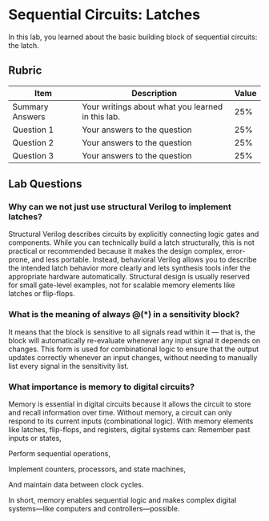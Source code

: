 # Sequential Circuits: Latches

In this lab, you learned about the basic building block of sequential circuits: the latch.

## Rubric

| Item | Description | Value |
| ---- | ----------- | ----- |
| Summary Answers | Your writings about what you learned in this lab. | 25% |
| Question 1 | Your answers to the question | 25% |
| Question 2 | Your answers to the question | 25% |
| Question 3 | Your answers to the question | 25% |

## Lab Questions

###  Why can we not just use structural Verilog to implement latches?
Structural Verilog describes circuits by explicitly connecting logic gates and components. While you can technically build a latch structurally, this is not practical or recommended because it makes the design complex, error-prone, and less portable.
Instead, behavioral Verilog allows you to describe the intended latch behavior more clearly and lets synthesis tools infer the appropriate hardware automatically. Structural design is usually reserved for small gate-level examples, not for scalable memory elements like latches or flip-flops.
 

### What is the meaning of always @(*) in a sensitivity block?
It means that the block is sensitive to all signals read within it — that is, the block will automatically re-evaluate whenever any input signal it depends on changes.
 This form is used for combinational logic to ensure that the output updates correctly whenever an input changes, without needing to manually list every signal in the sensitivity list.
### What importance is memory to digital circuits?
Memory is essential in digital circuits because it allows the circuit to store and recall information over time.
 Without memory, a circuit can only respond to its current inputs (combinational logic). With memory elements like latches, flip-flops, and registers, digital systems can:
Remember past inputs or states,


Perform sequential operations,


Implement counters, processors, and state machines,


And maintain data between clock cycles.


In short, memory enables sequential logic and makes complex digital systems—like computers and controllers—possible.

